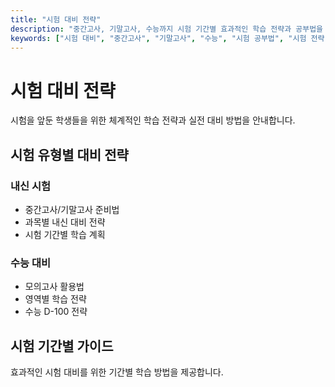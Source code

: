 ```yaml
---
title: "시험 대비 전략"
description: "중간고사, 기말고사, 수능까지 시험 기간별 효과적인 학습 전략과 공부법을 소개합니다."
keywords: ["시험 대비", "중간고사", "기말고사", "수능", "시험 공부법", "시험 전략"]
---
```


# 시험 대비 전략

시험을 앞둔 학생들을 위한 체계적인 학습 전략과 실전 대비 방법을 안내합니다.

## 시험 유형별 대비 전략

### 내신 시험
- 중간고사/기말고사 준비법
- 과목별 내신 대비 전략
- 시험 기간별 학습 계획

### 수능 대비
- 모의고사 활용법
- 영역별 학습 전략
- 수능 D-100 전략

## 시험 기간별 가이드

효과적인 시험 대비를 위한 기간별 학습 방법을 제공합니다.

